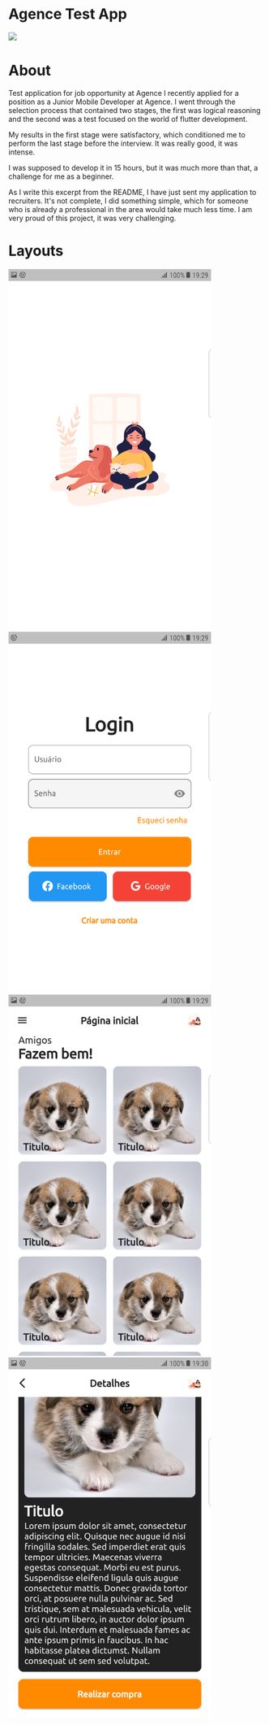 # Agence Test App
<div>
  <a href="https://flutter.dev/" target="_blank">
    <img [Tinder App Layout] src="https://github.com/flutter/website/raw/archived-master/src/_assets/image/flutter-lockup-bg.jpg"/>
  </a>
</div>

# About
Test application for job opportunity at Agence
I recently applied for a position as a Junior Mobile Developer at Agence. I went through the selection process that contained two stages, the first was logical reasoning and the second was a test focused on the world of flutter development.

My results in the first stage were satisfactory, which conditioned me to perform the last stage before the interview. It was really good, it was intense.

I was supposed to develop it in 15 hours, but it was much more than that, a challenge for me as a beginner.

As I write this excerpt from the README, I have just sent my application to recruiters. It's not complete, I did something simple, which for someone who is already a professional in the area would take much less time. I am very proud of this project, it was very challenging.

# Layouts
<div>
  <img src="https://github.com/domingoslequechane/pet_shop_agence_app_test/blob/master/layout/splash.png" alt="Splash" width="400"/>
  <img src="https://github.com/domingoslequechane/pet_shop_agence_app_test/blob/master/layout/loginPage.png" alt="Login" width="400"/>
  <img src="https://github.com/domingoslequechane/pet_shop_agence_app_test/blob/master/layout/home.png" alt="Home" width="400"/>
  <img src="https://github.com/domingoslequechane/pet_shop_agence_app_test/blob/master/layout/description.png" alt="Product Information" width="400"/>
</div>



